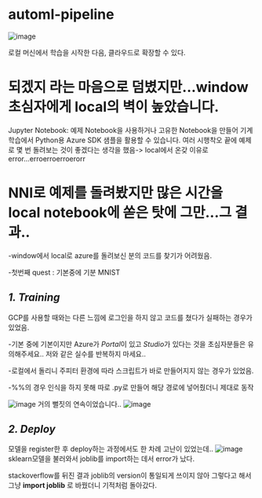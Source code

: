 # automl-pipeline
![image](https://user-images.githubusercontent.com/46089347/68933580-4cbce680-07d8-11ea-9230-190e80ab18f4.png)

로컬 머신에서 학습을 시작한 다음, 클라우드로 확장할 수 있다.

# 되겠지 라는 마음으로 덤볐지만...window 초심자에게 local의 벽이 높았습니다.
Jupyter Notebook: 예제 Notebook을 사용하거나 고유한 Notebook을 만들어 기계 학습에서 Python용 Azure SDK 샘플을 활용할 수 있습니다.
여러 시행착오 끝에 예제로 몇 번 돌려보는 것이 좋겠다는 생각을 했음-> local에서 온갖 이유로 error...erroerroerroerorr

# NNI로 예제를 돌려봤지만 많은 시간을 local notebook에 쏟은 탓에 그만...그 결과..
-window에서 local로 azure를 돌려보신 분의 코드를 찾기가 어려웠음.

-첫번째 quest : 기본중에 기분 MNIST
## ***1. Training***
GCP를 사용할 때와는 다른 느낌에 로그인을 하지 않고 코드를 쳤다가 실패하는 경우가 있었음.

-기본 중에 기본이지만 Azure가 
*Portal*이 있고 *Studio*가 있다는 것을 초심자분들은 유의해주세요.. 저와 같은 실수를 반복하지 마세요..

-로컬에서 돌리니 주피터 환경에 따라 스크립트가 바로 만들어지지 않는 경우가 있었음.

-%%의 경우 인식을 하지 못해 따로 .py로 만들어 해당 경로에 넣어줬더니 제대로 동작

![image](https://user-images.githubusercontent.com/46089347/68934498-1da77480-07da-11ea-85a1-c3cbfc3a4d6a.png)
거의 뻘짓의 연속이었습니다..
![image](https://user-images.githubusercontent.com/46089347/68934638-5f381f80-07da-11ea-9252-5c10abbfb952.png)

## ***2. Deploy***
모델을 register한 후 deploy하는 과정에서도 한 차례 고난이 있었는데..
![image](https://user-images.githubusercontent.com/46089347/68934898-eb4a4700-07da-11ea-9e62-ec189f76ae57.png)
sklearn모델을 불러와서 joblib를 import하는 데서 error가 났다. 

stackoverflow를 뒤진 결과 joblib의 version이 통일되게 쓰이지 않아 그렇다고 해서 그냥 **import joblib** 로 바꿨더니 기적처럼 돌아갔다.

